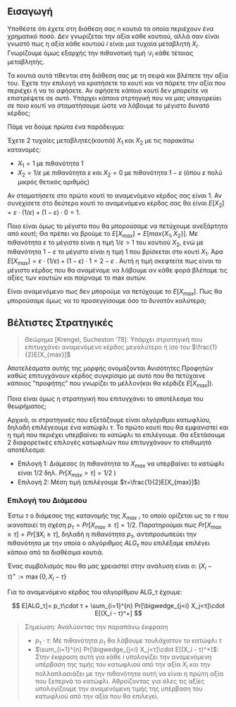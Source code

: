 ## Εισαγωγή

Υποθέστε ότι έχετε στη διάθεση σας n κουτιά τα οποία περιέχουν ένα χρηματικό ποσό. Δεν γνωρίζεται την αξία κάθε κουτιού, αλλά σαν είναι γνωστό πως η αξία κάθε κουτιού $i$ είναι μια τυχαία μεταβλητή $X_i$. Γνωρίζουμε όμως εξαρχής την πιθανοτική τιμή $\mathcal{D}_i$ κάθε τέτοιας μεταβλητής.

Τα κουτιά αυτά τίθενται στη διάθεση σας με τη σειρά και βλέπετε την αξία του. Έχετε την επιλογή να κρατήσετε το κουτί και να πάρετε την αξία που περιέχει ή να το αφήσετε. Αν αφήσετε κάποιο κουτί δεν μπορείτε να επιστρέψετε σε αυτό. Υπάρχει κάποια στρτηγική που να μας υπαγορεύει σε ποιο κουτί να σταματήσουμε ώστε να λάβουμε  το μέγιστο δυνατό κέρδος;

Πάμε να δούμε πρώτα ένα παράδειγμα:

Έχετε 2 τυχαίες μεταβλητές(κουτιά) $X_1$ και $X_2$ με τις παρακάτω κατανομές:

- $Χ_1=1$ με πιθανότητα 1
- $Χ_2=1/ε$ με πιθανότητα $ε$ και $X_2=0$ με πιθανότητα $1-ε$ (όπου $ε$ πολύ μικρός θετικός αριθμός) 

Αν σταματήσετε στο πρώτο κουτί το αναμενόμενο κέρδος σας είναι 1. Αν συνεχίσετε στο δεύτερο κουτί το αναμενόμενο κέρδος σας θα είναι $E[X_2]=ε\cdot (1/ε) + (1-ε)\cdot 0 = 1$.  

Ποιο είναι όμως το μέγιστο που θα μπορούσαμε να πετύχουμε ανεξάρτητα από κουτί; Θα πρέπει να βρούμε το $E[X_{max}]=E[max\{X_1,X_2\}]$. Με πιθανότητα $ε$ το μέγιστο είναι η τιμή $1/ε>1$ του κουτιού $X_2$, ενώ με πιθανότητα $1-ε$ το μέγιστο είναι η τιμή $1$ που βρίσκεται στο κουτί $Χ_1$.  Άρα $E[X_{max}]= ε\cdot (1/ε)+(1-ε)\cdot 1=2-ε$ . Αυτή η τιμή σκεφτείτε πως είναι το μέγιστο κέρδος που θα αναμέναμε να λάβουμε αν κάθε φορά βλέπαμε τις αξίες των κουτιών και παίρναμε το max αυτών.

Είναι αναμενόμενο πως δεν μπορούμε να πετύχουμε το $E[X_{max}]$. Πως θα μπορούσαμε όμως να το προσεγγίσουμε όσο το δυνατόν καλύτερα;

## Βέλτιστες Στρατηγικές

> Θεώρημα \[Krengel, Sucheston ‘78]: Υπάρχει στρατηγική που επιτυγχάνει αναμενόμενο κέρδος μεγαλύτερο ή ίσο του $\frac{1}{2}E[X_{max}]$

Αποτελέσματα αυτής της μορφής ονομάζονται Ανισότητες  Προφητών καθώς επιτυγχάνουν κέρδος συγκρίσιμο με αυτό που θα πετύχαινε κάποιος "προφήτης" που γνωρίζει το μέλλον(και θα κέρδιζε $E[X_{max}]$).

Ποια είναι όμως η στρατηγική που επιτυγχάνει το αποτέλεσμα του θεωρήματος;

Αρχικά, οι στρατηγικές που εξετάζουμε είναι αλγόριθμοι κατωφλίου, δηλαδή επιλέγεουμε ένα κατώφλι $τ$. Το πρώτο κουτί που θα εμφανιστεί και η τιμή που περιέχει υπερβαίνει το κατώφλι το επιλέγουμε. Θα εξετάσουμε 2 διαφορετικές επιλογές κατωφλιών που επιτυγχάνουν το επιθυμητό αποτέλεσμα:

- Επιλογή 1: Διάμεσος (η πιθανότητα το $X_{max}$ να υπερβαίνει το κατώφλι είναι $1/2$ δηλ. $Pr[X_{max}>τ]=1/2$ )
- Επιλογή 2: Μέση τιμή (επιλέγουμε $τ=\frac{1}{2}E[X_{max}]$)

### Επιλογή του Διάμεσου 

Έστω $τ$ ο διάμεσος της κατανομής της $X_{max}$ , το οποίο ορίζεται ως το $τ$ που ικανοποιεί τη σχέση $p_τ=Pr[X_{max}\geq τ]=1/2$. Παρατηρούμαι πως $Pr[X_{max}\geq τ]=Pr[\exists X_{i}\geq τ]$, δηλαδή η πιθανότητα $p_τ$, αντιπροσωπεύει την πιθανότητα με την οποία ο αλγόριθμος $ALG_τ$  που επιλέξαμε επιλέγει κάποιο από τα διαθέσιμα κουτιά.

Ένας συμβολισμός που θα μας χρειαστεί στην ανάλυση είναι ο: $(X_i - τ)^+ := \max\{0,X_i -τ\}$

Για το αναμενόμενο κέρδος του αλγορίθμου ALG_τ έχουμε:

$$
Ε[ALG_τ]= p_τ\cdot τ + \sum_{i=1}^{n} Pr[\bigwedge_{j<i} X_j<τ]\cdot E[(X_i - τ)^+]
$$

> Σημείωση: Αναλύοντας την παραπάνω έκφραση
> - $p_τ\cdot τ$: Με πιθανότητα $p_τ$ θα λάβουμε τουλάχιστον το κατώφλι $τ$  
> - $\sum_{i=1}^{n} Pr[\bigwedge_{j<i} X_j<τ]\cdot E[(X_i - τ)^+]$: Στην έκφραση αυτή για κάθε $i$ υπολογίζει την αναμενόμενη υπέρβαση της τιμής του κατωφλιού από την αξία $X_i$ και την πολλαπλασιάζει με την πιθανότητα αυτή να είναι η πρώτη αξία που ξεπερνά το κατώφλι. Αθροίζοντας για όλες τις αξίες υπολογίζουμε την αναμενόμενη τιμής της υπέρβαση του κατωφλιού από την αξία που θα επιλεγεί.








